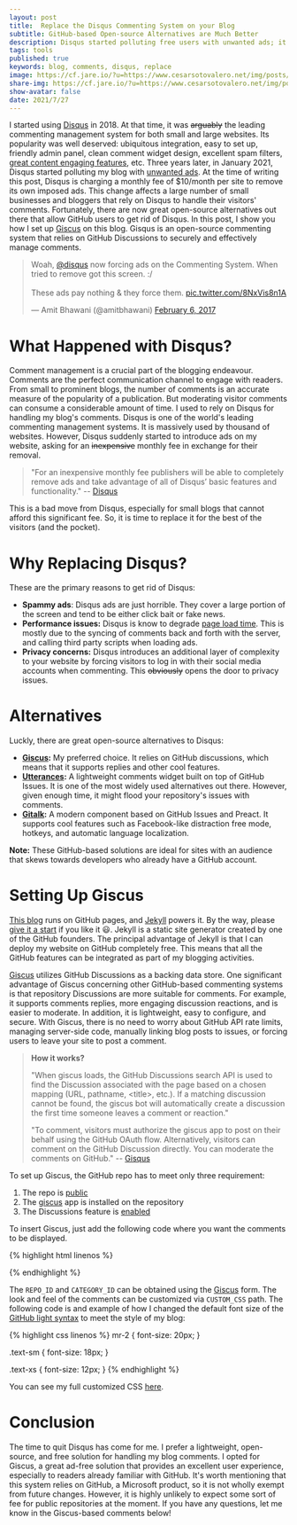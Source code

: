 ```yaml
---
layout: post
title:  Replace the Disqus Commenting System on your Blog 
subtitle: GitHub-based Open-source Alternatives are Much Better
description: Disqus started polluting free users with unwanted ads; it's time to replace Disqus with better open-source alternatives.
tags: tools
published: true
keywords: blog, comments, disqus, replace
image: https://cf.jare.io/?u=https://www.cesarsotovalero.net/img/posts/angry-emoji.jpg
share-img: https://cf.jare.io/?u=https://www.cesarsotovalero.net/img/posts/angry-emoji.jpg
show-avatar: false
date: 2021/7/27
---
```


I started using [Disqus](https://disqus.com) in 2018.
At that time, it was ~~arguably~~ the leading commenting management system for both small and large websites.
Its popularity was well deserved: ubiquitous integration, easy to set up, friendly admin panel, clean comment widget design, excellent spam filters, [great content engaging features](https://disqus.com/features/engage/), etc.
Three years later, in January 2021, Disqus started polluting my blog with [unwanted ads](https://help.uberflip.com/hc/en-us/articles/360023372611-Unwanted-ads-appear-on-Hub).
At the time of writing this post, Disqus is charging a monthly fee of $10/month per site to remove its own imposed ads.
This change affects a large number of small businesses and bloggers that rely on Disqus to handle their visitors' comments.
Fortunately, there are now great open-source alternatives out there that allow GitHub users to get rid of Disqus.
In this post, I show you how I set up [Giscus](https://giscus.app) on this blog.
Gisqus is an open-source commenting system that relies on GitHub Discussions to securely and effectively manage comments.

<blockquote class="twitter-tweet"><p lang="en" dir="ltr">Woah, <a href="https://twitter.com/disqus?ref_src=twsrc%5Etfw">@disqus</a> now forcing ads on the Commenting System. When tried to remove got this screen. :/ <br><br>These ads pay nothing &amp; they force them. <a href="https://t.co/8NxVis8n1A">pic.twitter.com/8NxVis8n1A</a></p>&mdash; Amit Bhawani (@amitbhawani) <a href="https://twitter.com/amitbhawani/status/828554455876505601?ref_src=twsrc%5Etfw">February 6, 2017</a></blockquote> <script async src="https://platform.twitter.com/widgets.js" charset="utf-8"></script> 

# What Happened with Disqus?

Comment management is a crucial part of the blogging endeavour.
Comments are the perfect communication channel to engage with readers.
From small to prominent blogs, the number of comments is an accurate measure of the popularity of a publication. 
But moderating visitor comments can consume a considerable amount of time.
I used to rely on Disqus for handling my blog's comments.
Disqus is one of the world's leading commenting management systems. 
It is massively used by thousand of websites. 
However, Disqus suddenly started to introduce ads on my website, asking for an ~~inexpensive~~ monthly fee in exchange for their removal.

> "For an inexpensive monthly fee publishers will be able to completely remove ads and take advantage of all of Disqus’ basic features and functionality." -- [Disqus](https://blog.disqus.com/our-plans-for-2017)

This is a bad move from Disqus, especially for small blogs that cannot afford this significant fee. 
So, it is time to replace it for the best of the visitors (and the pocket).

# Why Replacing Disqus?

These are the primary reasons to get rid of Disqus:

- **Spammy ads**: Disqus ads are just horrible. They cover a large portion of the screen and tend to be either click bait or fake news.
- **Performance issues:** Disqus is know to degrade [page load time](https://chrislema.com/killed-disqus-commenting/). This is mostly due to the syncing of comments back and forth with the server, and calling third party scripts when loading ads.
- **Privacy concerns:** Disqus introduces an additional layer of complexity to your website by forcing visitors to log in with their social media accounts when commenting. This ~~obviously~~ opens the door to privacy issues.

# Alternatives

Luckly, there are great open-source alternatives to Disqus:

- **[Giscus](https://giscus.app):** My preferred choice. It relies on GitHub discussions, which means that it supports replies and other cool features.
- **[Utterances](https://utteranc.es):** A lightweight comments widget built on top of GitHub Issues. It is one of the most widely used alternatives out there. However, given enough time, it might flood your repository's issues with comments.
- **[Gitalk](https://gitalk.github.io):** A modern component based on GitHub Issues and Preact. It supports cool features such as Facebook-like distraction free mode, hotkeys, and automatic language localization. 

**Note:** These GitHub-based solutions are ideal for sites with an audience that skews towards developers who already have a GitHub account. 

# Setting Up Giscus

[This blog](https://www.cesarsotovalero.net/blog) runs on GitHub pages, and [Jekyll](https://jekyllrb.com/) powers it.
By the way, please [give it a start](https://github.com/cesarsotovalero/cesarsotovalero.github.io) if you like it :smiley:.
Jekyll is a static site generator created by one of the GitHub founders.
The principal advantage of Jekyll is that I can deploy my website on GitHub completely free.
This means that all the GitHub features can be integrated as part of my blogging activities.

[Giscus](https://giscus.app) utilizes GitHub Discussions as a backing data store.
One significant advantage of Giscus concerning other GitHub-based commenting systems is that repository Discussions are more suitable for comments.
For example, it supports comments replies, more engaging discussion reactions, and is easier to moderate. In addition, it is lightweight, easy to configure, and secure. With Giscus, there is no need to worry about GitHub API rate limits, managing server-side code, manually linking blog posts to issues, or forcing users to leave your site to post a comment.

> **How it works?**
>
> "When giscus loads, the GitHub Discussions search API is used to find the Discussion associated with the page based on a chosen mapping (URL, pathname, \<title\>, etc.). If a matching discussion cannot be found, the giscus bot will automatically create a discussion the first time someone leaves a comment or reaction."
>
> "To comment, visitors must authorize the giscus app to post on their behalf using the GitHub OAuth flow. Alternatively, visitors can comment on the GitHub Discussion directly. You can moderate the comments on GitHub." -- [Gisqus](https://giscus.app)

To set up Giscus, the GitHub repo has to meet only three requirement:

1. The repo is [public](https://docs.github.com/en/github/administering-a-repository/managing-repository-settings/setting-repository-visibility#making-a-repository-public)
2. The [giscus](https://github.com/apps/giscus) app is installed on the repository
3. The Discussions feature is [enabled](https://docs.github.com/en/github/administering-a-repository/managing-repository-settings/enabling-or-disabling-github-discussions-for-a-repository)

To insert Giscus, just add the following code where you want the comments to be displayed.

{% highlight html linenos %}
<script src="https://giscus.app/client.js"
        data-repo="cesarsotovalero/cesarsotovalero.github.io"
        data-repo-id="CATEGORY_ID"
        data-category="Announcements"
        data-category-id="REPO_ID"
        data-mapping="pathname"
        data-reactions-enabled="1"
        data-emit-metadata="1"
        data-theme="CUSTOM_CSS"
        crossorigin="anonymous"
        async>
</script>
{% endhighlight %}

The `REPO_ID` and `CATEGORY_ID` can be obtained using the [Giscus](https://github.com/apps/giscus) form. The look and feel of the comments can be customized via `CUSTOM_CSS` path. The following code is and example of how I changed the default font size of the [GitHub light syntax](https://github.com/primer/github-syntax-light/blob/master/lib/github-light.css) to meet the style of my blog:

{% highlight css linenos %}
mr-2 {
  font-size: 20px;
}

.text-sm {
  font-size: 18px;
}

.text-xs {
  font-size: 12px;
}
{% endhighlight %}

You can see my full customized CSS [here](https://www.cesarsotovalero.net/css/giscus.css).

# Conclusion

The time to quit Disqus has come for me.
I prefer a lightweight, open-source, and free solution for handling my blog comments.
I opted for Giscus, a great ad-free solution that provides an excellent user experience, especially to readers already familiar with GitHub.
It's worth mentioning that this system relies on GitHub, a Microsoft product, so it is not wholly exempt from future changes.
However, it is highly unlikely to expect some sort of fee for public repositories at the moment.
If you have any questions, let me know in the Giscus-based comments below!
